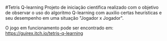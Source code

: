 #Tetris Q-learning
Projeto de iniciação cientifica realizado com o objetivo de observar o uso do algoritmo Q-learning com auxilio certas heurísticas e seu desempenho em uma situação "Jogador x Jogador".​

O jogo em funcionamento pode ser encontrado em: https://guirex.itch.io/tetris-q-learning
